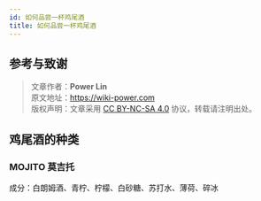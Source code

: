 ```yaml
---
id: 如何品尝一杯鸡尾酒
title: 如何品尝一杯鸡尾酒
---
```


## 参考与致谢 


> 文章作者：**Power Lin**  
> 原文地址：<https://wiki-power.com>  
> 版权声明：文章采用 [CC BY-NC-SA 4.0](https://creativecommons.org/licenses/by/4.0/deed.zh) 协议，转载请注明出处。

## 鸡尾酒的种类

### MOJITO 莫吉托

成分：白朗姆酒、青柠、柠檬、白砂糖、苏打水、薄荷、碎冰